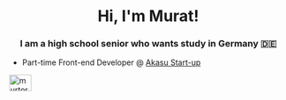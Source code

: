 <h1 align="center">Hi, I'm Murat!</h1>
<h3 align="center">I am a high school senior who wants study in Germany 🇩🇪</h3>

- Part-time Front-end Developer @ [Akasu Start-up](https://akasulama.com/)

<p align="left">
<a href="https://instagram.com/murtorun" target="blank"><img align="center" src="https://raw.githubusercontent.com/rahuldkjain/github-profile-readme-generator/master/src/images/icons/Social/instagram.svg" alt="murtorun" height="30" width="40" /></a>
</p>

